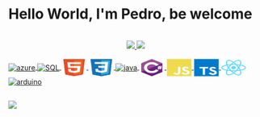 # Hello World, I'm Pedro, be welcome

<br>

<div align="center">
  <a href="https://beacons.com/phmelero">
  <img height="180em" src="https://github-readme-stats-sigma-five.vercel.app/api?username=phmelero&show_icons=true&theme=highcontrast&include_all_commits=true&count_private=true"/>
  <img height="180em" src="https://github-readme-stats-sigma-five.vercel.app/api/top-langs/?username=phmelero&layout=compact&langs_count=7&theme=highcontrast"/>
</div>

  
<div style="display: inline_block"><br>
  <img align="center" alt="azure" height="30" width="40" src="https://cdn.jsdelivr.net/gh/devicons/devicon@latest/icons/azuredevops/azuredevops-original.svg" />
  <img align="center" alt="SQL" height="30" width="40" src="https://cdn.jsdelivr.net/gh/devicons/devicon@latest/icons/microsoftsqlserver/microsoftsqlserver-original-wordmark.svg" />
  <img align="center" alt="HTML" height="35" width="50" src="https://raw.githubusercontent.com/devicons/devicon/master/icons/html5/html5-original.svg" />
  <img align="center" alt="CSS" height="35" width="50" src="https://raw.githubusercontent.com/devicons/devicon/master/icons/css3/css3-original.svg" />
  <img align="center" alt="java" height="35" width="50" src="https://cdn.jsdelivr.net/gh/devicons/devicon/icons/java/java-original.svg" />
  <img align="center" alt="csharp" height="35" width="50" src="https://raw.githubusercontent.com/devicons/devicon/master/icons/csharp/csharp-original.svg" />
  <img align="center" alt="javascript" height="35" width="50" src="https://raw.githubusercontent.com/devicons/devicon/master/icons/javascript/javascript-plain.svg" />
  <img align="center" alt="typescript" height="35" width="50" src="https://raw.githubusercontent.com/devicons/devicon/master/icons/typescript/typescript-plain.svg" />
  <img align="center" alt="react" height="35" width="50" src="https://raw.githubusercontent.com/devicons/devicon/master/icons/react/react-original.svg" />
  <img align="center" alt="arduino" height="35" width="50" src="https://cdn.jsdelivr.net/gh/devicons/devicon/icons/arduino/arduino-original.svg" />
  
  
  ##
  
<div> 
  <a href="https://www.linkedin.com/in/pedro-melero/" target="_blank"><img src="https://img.shields.io/badge/-LinkedIn-%230077B5?style=for-the-badge&logo=linkedin&logoColor=white" target="_blank"></a> 
</div>
